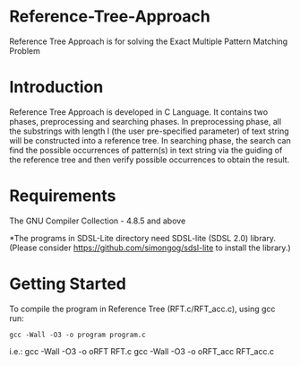 # Reference-Tree-Approach
Reference Tree Approach is for solving the Exact Multiple Pattern Matching Problem

# Introduction
Reference Tree Approach is developed in C Language. It contains two phases, preprocessing and searching phases. In preprocessing phase, all the substrings with length l (the user pre-specified parameter) of text string will be constructed into a reference tree. In searching phase, the search can find the possible occurrences of pattern(s) in text string via the guiding of the reference tree and then verify possible occurrences to obtain the result.

# Requirements
The GNU Compiler Collection - 4.8.5 and above

*The programs in SDSL-Lite directory need SDSL-lite (SDSL 2.0) library.
(Please consider https://github.com/simongog/sdsl-lite to install the library.)

# Getting Started
To compile the program in Reference Tree (RFT.c/RFT_acc.c), using gcc run:
```
gcc -Wall -O3 -o program program.c
```
i.e.:
gcc -Wall -O3 -o oRFT RFT.c
gcc -Wall -O3 -o oRFT_acc RFT_acc.c
